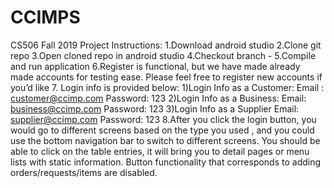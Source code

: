 # CCIMPS
CS506 Fall 2019 Project
Instructions:
1.Download android studio
2.Clone git repo
3.Open cloned repo in android studio
4.Checkout branch -
5.Compile and run application
6.Register is functional, but we have made already made accounts for testing ease. Please feel free to register new accounts if you’d like
7. Login info is provided below:
  1)Login Info as a Customer: 
    Email : customer@ccimp.com
    Password: 123
  2)Login Info as a Business:
    Email: business@ccimp.com
    Password: 123
  3)Login Info as a Supplier
    Email: supplier@ccimp.com
    Password: 123
8.After you click the login button, you would go to different screens based on the type you used , and you could use the bottom navigation bar to switch to different screens. You should be able to click on the table entries, it will bring you to detail pages or menu lists with static information. Button functionality that corresponds to adding orders/requests/items are disabled.
